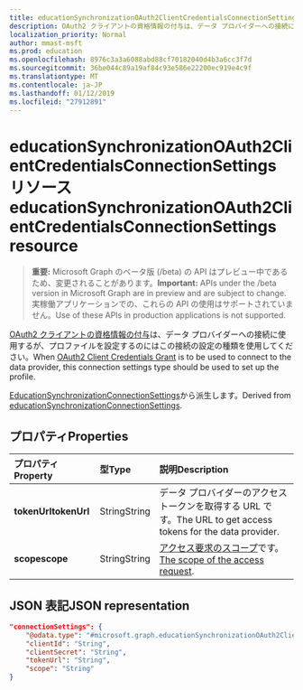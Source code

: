 ```yaml
---
title: educationSynchronizationOAuth2ClientCredentialsConnectionSettings リソース
description: OAuth2 クライアントの資格情報の付与は、データ プロバイダーへの接続に使用するが、プロファイルを設定するのにはこの接続の設定の種類を使用してください。
localization_priority: Normal
author: mmast-msft
ms.prod: education
ms.openlocfilehash: 8976c3a3a6088abd88cf70182040d4b3a6cc3f7d
ms.sourcegitcommit: 36be044c89a19af84c93e586e22200ec919e4c9f
ms.translationtype: MT
ms.contentlocale: ja-JP
ms.lasthandoff: 01/12/2019
ms.locfileid: "27912891"
---
```

# <a name="educationsynchronizationoauth2clientcredentialsconnectionsettings-resource"></a><span data-ttu-id="4af7a-103">educationSynchronizationOAuth2ClientCredentialsConnectionSettings リソース</span><span class="sxs-lookup"><span data-stu-id="4af7a-103">educationSynchronizationOAuth2ClientCredentialsConnectionSettings resource</span></span>

> <span data-ttu-id="4af7a-104">**重要:** Microsoft Graph のベータ版 (/beta) の API はプレビュー中であるため、変更されることがあります。</span><span class="sxs-lookup"><span data-stu-id="4af7a-104">**Important:** APIs under the /beta version in Microsoft Graph are in preview and are subject to change.</span></span> <span data-ttu-id="4af7a-105">実稼働アプリケーションでの、これらの API の使用はサポートされていません。</span><span class="sxs-lookup"><span data-stu-id="4af7a-105">Use of these APIs in production applications is not supported.</span></span>

<span data-ttu-id="4af7a-106">[OAuth2 クライアントの資格情報の付与](https://tools.ietf.org/html/rfc6749#section-4.4)は、データ プロバイダーへの接続に使用するが、プロファイルを設定するのにはこの接続の設定の種類を使用してください。</span><span class="sxs-lookup"><span data-stu-id="4af7a-106">When [OAuth2 Client Credentials Grant](https://tools.ietf.org/html/rfc6749#section-4.4) is to be used to connect to the data provider, this connection settings type should be used to set up the profile.</span></span>

<span data-ttu-id="4af7a-107">[EducationSynchronizationConnectionSettings](educationsynchronizationconnectionsettings.md)から派生します。</span><span class="sxs-lookup"><span data-stu-id="4af7a-107">Derived from [educationSynchronizationConnectionSettings](educationsynchronizationconnectionsettings.md).</span></span>

## <a name="properties"></a><span data-ttu-id="4af7a-108">プロパティ</span><span class="sxs-lookup"><span data-stu-id="4af7a-108">Properties</span></span>

| <span data-ttu-id="4af7a-109">プロパティ</span><span class="sxs-lookup"><span data-stu-id="4af7a-109">Property</span></span> | <span data-ttu-id="4af7a-110">型</span><span class="sxs-lookup"><span data-stu-id="4af7a-110">Type</span></span> | <span data-ttu-id="4af7a-111">説明</span><span class="sxs-lookup"><span data-stu-id="4af7a-111">Description</span></span> |
|:-|:-|:-|
| <span data-ttu-id="4af7a-112">**tokenUrl**</span><span class="sxs-lookup"><span data-stu-id="4af7a-112">**tokenUrl**</span></span> | <span data-ttu-id="4af7a-113">String</span><span class="sxs-lookup"><span data-stu-id="4af7a-113">String</span></span> | <span data-ttu-id="4af7a-114">データ プロバイダーのアクセス トークンを取得する URL です。</span><span class="sxs-lookup"><span data-stu-id="4af7a-114">The URL to get access tokens for the data provider.</span></span> |
| <span data-ttu-id="4af7a-115">**scope**</span><span class="sxs-lookup"><span data-stu-id="4af7a-115">**scope**</span></span> | <span data-ttu-id="4af7a-116">String</span><span class="sxs-lookup"><span data-stu-id="4af7a-116">String</span></span> | <span data-ttu-id="4af7a-117">[アクセス要求のスコープ](https://tools.ietf.org/html/rfc6749#section-3.3)です。</span><span class="sxs-lookup"><span data-stu-id="4af7a-117">[The scope of the access request](https://tools.ietf.org/html/rfc6749#section-3.3).</span></span> |

## <a name="json-representation"></a><span data-ttu-id="4af7a-118">JSON 表記</span><span class="sxs-lookup"><span data-stu-id="4af7a-118">JSON representation</span></span>
<!-- {
  "blockType": "resource",
  "@odata.type": "#microsoft.graph.educationSynchronizationOAuth2ClientCredentialsConnectionSettings"
}-->

```json
"connectionSettings": {
    "@odata.type": "#microsoft.graph.educationSynchronizationOAuth2ClientCredentialsConnectionSettings",
    "clientId": "String",
    "clientSecret": "String",
    "tokenUrl": "String",
    "scope": "String"
}
```
